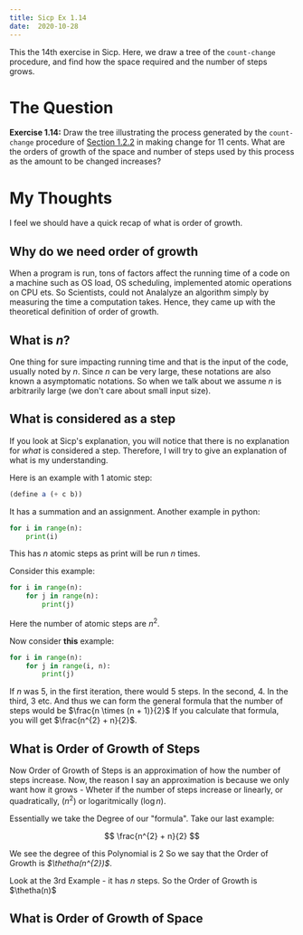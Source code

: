 ```yaml
---
title: Sicp Ex 1.14
date:  2020-10-28
---
```


This the 14th exercise in Sicp. Here, we draw
a tree of the `count-change` procedure, and find
how the space required and the number of steps
grows.

# The Question

**Exercise 1.14:** Draw the tree illustrating the process generated by
the `count-change` procedure of [Section 1.2.2](https://benjamin-philip.github.io/sicp/example-counting-change) in making change for
11 cents. What are the orders of growth of the space and number of
steps used by this process as the amount to be changed increases?

# My Thoughts

I feel we should have a quick recap of what is order of growth.

## Why do we need order of growth

When a program is run, tons of factors affect the running time of
a code on a machine such as OS load, OS scheduling, implemented atomic
operations on CPU ets. So Scientists, could not Analalyze an algorithm
simply by measuring the time a computation takes. Hence, they came
up with the theoretical definition of order of growth.

## What is *n*?

One thing for sure impacting running time and that is the input of the code,
usually noted by *n*. Since *n* can be very large, these notations are also
known a asymptomatic notations. So when we talk about we assume *n* is 
arbitrarily large (we don't care about small input size).

## What is considered as a step

If you look at Sicp's explanation, you will notice that there is no
explanation for *what* is considered a step. Therefore, I will try to
give an explanation of what is my understanding.

Here is an example with 1 atomic step:

```scheme
(define a (+ c b))
```

It has a summation and an assignment. Another example in python:

```python
for i in range(n):
    print(i)
```

This has *n* atomic steps as print will be run *n* times.

Consider this example:

```python
for i in range(n):
    for j in range(n):
        print(j)
```

Here the number of atomic steps are $n^{2}$.

Now consider **this** example:

```python
for i in range(n):
    for j in range(i, n):
        print(j)
```

If *n* was 5, in the first iteration, there would 5 steps. In the second, 4. In the third, 3 etc.
And thus we can form the general formula that the number of steps would be $\frac{n \times (n + 1)}{2}$
If you calculate that formula, you will get $\frac{n^{2} + n}{2}$.

## What is Order of Growth of Steps


Now Order of Growth of Steps is an approximation of how the number of steps increase.
Now, the reason I say an approximation is because we only want how it grows - 
Wheter if the number of steps increase or linearly, or quadratically, ($n^{2}$) or 
logaritmically ($\log n$).

Essentially we take the Degree of our "formula". Take our last example:

$$ \frac{n^{2} + n}{2} $$

We see the degree of this Polynomial is 2
So we say that the Order of Growth is *$\thetha(n^{2})$*.

Look at the 3rd Example - it has *n* steps. So the
Order of Growth is $\thetha(n)$

## What is Order of Growth of Space


